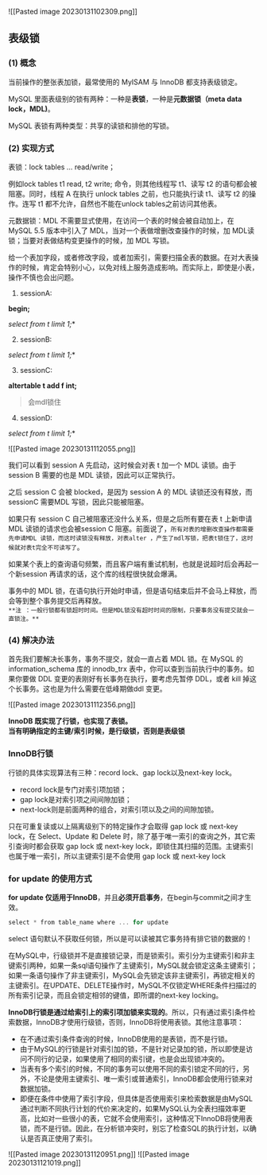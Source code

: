 ![[Pasted image 20230131102309.png]]

## 表级锁
### (1) 概念


当前操作的整张表加锁，最常使用的 MyISAM 与 InnoDB 都支持表级锁定。

MySQL 里面表级别的锁有两种：一种是**表锁**，一种是**元数据锁（meta data lock，MDL)**。

MySQL 表锁有两种类型：共享的读锁和排他的写锁。

### (2) 实现方式

表锁：lock tables … read/write；

例如lock tables t1 read, t2 write; 命令，则其他线程写 t1、读写 t2 的语句都会被阻塞。同时，线程 A 在执行 unlock tables 之前，也只能执行读 t1、读写 t2 的操作。连写 t1 都不允许，自然也不能在unlock tables之前访问其他表。

元数据锁：MDL 不需要显式使用，在访问一个表的时候会被自动加上，在 MySQL 5.5 版本中引入了 MDL，当对一个表做增删改查操作的时候，加 MDL读锁；当要对表做结构变更操作的时候，加 MDL 写锁。

给一个表加字段，或者修改字段，或者加索引，需要扫描全表的数据。在对大表操作的时候，肯定会特别小心，以免对线上服务造成影响。而实际上，即使是小表，操作不慎也会出问题。

1. sessionA:

**begin;**

**select* from t limit 1;**

2. sessionB:

**select* from t limit 1;**

3. sessionC:

**altertable t add f int;**

> 会mdl锁住

4. sessionD:

**select* from t limit 1;**

![[Pasted image 20230131112055.png]]

我们可以看到 session A 先启动，这时候会对表 t 加一个 MDL 读锁。由于session B 需要的也是 MDL 读锁，因此可以正常执行。

之后 session C 会被 blocked，是因为 session A 的 MDL 读锁还没有释放，而 sessionC 需要MDL 写锁，因此只能被阻塞。

如果只有 session C 自己被阻塞还没什么关系，但是之后所有要在表 t 上新申请 MDL 读锁的请求也会被session C 阻塞。前面说了，`所有对表的增删改查操作都需要先申请MDL 读锁，而这时读锁没有释放，对表alter ，产生了mdl写锁，把表t锁住了，这时候就对表t完全不可读写了`。

如果某个表上的查询语句频繁，而且客户端有重试机制，也就是说超时后会再起一个新session 再请求的话，这个库的线程很快就会爆满。

事务中的 MDL 锁，在语句执行开始时申请，但是语句结束后并不会马上释放，而会等到整个事务提交后再释放。  
`**注 ：一般行锁都有锁超时时间。但是MDL锁没有超时时间的限制，只要事务没有提交就会一直锁注。**`

### (4) 解决办法

首先我们要解决长事务，事务不提交，就会一直占着 MDL 锁。在 MySQL 的information_schema 库的 innodb_trx 表中，你可以查到当前执行中的事务。如果你要做 DDL 变更的表刚好有长事务在执行，要考虑先暂停 DDL，或者 kill 掉这个长事务。这也是为什么需要在低峰期做ddl 变更。

![[Pasted image 20230131112356.png]]


**InnoDB 既实现了行锁，也实现了表锁。  
当有明确指定的主键/索引时候，是行级锁，否则是表级锁**

### InnoDB行锁

行锁的具体实现算法有三种：record lock、gap lock以及next-key lock。

- record lock是专门对索引项加锁；
- gap lock是对索引项之间间隙加锁；
- next-lock则是前面两种的组合，对索引项以及之间的间隙加锁。

只在可重复读或以上隔离级别下的特定操作才会取得 gap lock 或 next-key lock，在 Select、Update 和 Delete 时，除了基于唯一索引的查询之外，其它索引查询时都会获取 gap lock 或 next-key lock，即锁住其扫描的范围。主键索引也属于唯一索引，所以主键索引是不会使用 gap lock 或 next-key lock

### for update 的使用方式

**for update 仅适用于InnoDB**，并且**必须开启事务**，在begin与commit之间才生效。

```csharp
select * from table_name where ... for update
```

select 语句默认不获取任何锁，所以是可以读被其它事务持有排它锁的数据的！

在MySQL中，行级锁并不是直接锁记录，而是锁索引。索引分为主键索引和非主键索引两种，如果一条sql语句操作了主键索引，MySQL就会锁定这条主键索引；如果一条语句操作了非主键索引，MySQL会先锁定该非主键索引，再锁定相关的主键索引。在UPDATE、DELETE操作时，MySQL不仅锁定WHERE条件扫描过的所有索引记录，而且会锁定相邻的键值，即所谓的next-key locking。

**InnoDB行锁是通过给索引上的索引项加锁来实现的**。所以，只有通过索引条件检索数据，InnoDB才使用行级锁，否则，InnoDB将使用表锁。其他注意事项：

-   在不通过索引条件查询的时候，InnoDB使用的是表锁，而不是行锁。
-   由于MySQL的行锁是针对索引加的锁，不是针对记录加的锁，所以即使是访问不同行的记录，如果使用了相同的索引键，也是会出现锁冲突的。
-   当表有多个索引的时候，不同的事务可以使用不同的索引锁定不同的行，另外，不论是使用主键索引、唯一索引或普通索引，InnoDB都会使用行锁来对数据加锁。
-   即便在条件中使用了索引字段，但具体是否使用索引来检索数据是由MySQL通过判断不同执行计划的代价来决定的，如果MySQL认为全表扫描效率更高，比如对一些很小的表，它就不会使用索引，这种情况下InnoDB将使用表锁，而不是行锁。因此，在分析锁冲突时，别忘了检查SQL的执行计划，以确认是否真正使用了索引。




![[Pasted image 20230131120951.png]]
![[Pasted image 20230131121019.png]]


